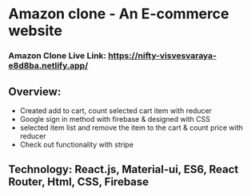 # Amazon clone - An E-commerce website
### Amazon Clone Live Link: https://nifty-visvesvaraya-e8d8ba.netlify.app/

## Overview: 
* Created add to cart, count selected cart item with reducer
* Google sign in method with firebase & designed with CSS
* selected item list and remove the item to the cart & count price with reducer
* Check out functionality with stripe

## Technology: React.js, Material-ui, ES6, React Router, Html, CSS, Firebase

<!-- Stripe Functionality -->
<!-- App.js file 2. payment.js  -->
